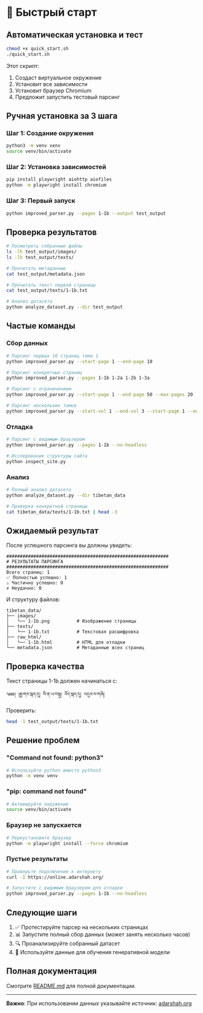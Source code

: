 # 🚀 Быстрый старт

## Автоматическая установка и тест

```bash
chmod +x quick_start.sh
./quick_start.sh
```

Этот скрипт:
1. Создаст виртуальное окружение
2. Установит все зависимости
3. Установит браузер Chromium
4. Предложит запустить тестовый парсинг

## Ручная установка за 3 шага

### Шаг 1: Создание окружения

```bash
python3 -m venv venv
source venv/bin/activate
```

### Шаг 2: Установка зависимостей

```bash
pip install playwright aiohttp aiofiles
python -m playwright install chromium
```

### Шаг 3: Первый запуск

```bash
python improved_parser.py --pages 1-1b --output test_output
```

## Проверка результатов

```bash
# Посмотреть собранные файлы
ls -lh test_output/images/
ls -lh test_output/texts/

# Прочитать метаданные
cat test_output/metadata.json

# Прочитать текст первой страницы
cat test_output/texts/1-1b.txt

# Анализ датасета
python analyze_dataset.py --dir test_output
```

## Частые команды

### Сбор данных

```bash
# Парсинг первых 10 страниц тома 1
python improved_parser.py --start-page 1 --end-page 10

# Парсинг конкретных страниц
python improved_parser.py --pages 1-1b 1-2a 1-2b 1-3a

# Парсинг с ограничением
python improved_parser.py --start-page 1 --end-page 50 --max-pages 20

# Парсинг нескольких томов
python improved_parser.py --start-vol 1 --end-vol 3 --start-page 1 --end-page 100
```

### Отладка

```bash
# Парсинг с видимым браузером
python improved_parser.py --pages 1-1b --no-headless

# Исследование структуры сайта
python inspect_site.py
```

### Анализ

```bash
# Полный анализ датасета
python analyze_dataset.py --dir tibetan_data

# Проверка конкретной страницы
cat tibetan_data/texts/1-1b.txt | head -3
```

## Ожидаемый результат

После успешного парсинга вы должны увидеть:

```
############################################################
# РЕЗУЛЬТАТЫ ПАРСИНГА
############################################################
Всего страниц: 1
✅ Полностью успешно: 1
⚠ Частично успешно: 0
✗ Неудачно: 0
```

И структуру файлов:

```
tibetan_data/
├── images/
│   └── 1-1b.png          # Изображение страницы
├── texts/
│   └── 1-1b.txt          # Текстовая расшифровка
├── raw_html/
│   └── 1-1b.html         # HTML для отладки
└── metadata.json         # Метаданные всех страниц
```

## Проверка качества

Текст страницы 1-1b должен начинаться с:

```
༄༅༅། །རྒྱ་གར་སྐད་དུ། བི་ན་ཡ་བསྟུ། བོད་སྐད་དུ། འདུལ་བ་གཞི།
```

Проверить:

```bash
head -1 test_output/texts/1-1b.txt
```

## Решение проблем

### "Command not found: python3"

```bash
# Используйте python вместо python3
python -m venv venv
```

### "pip: command not found"

```bash
# Активируйте окружение
source venv/bin/activate
```

### Браузер не запускается

```bash
# Переустановите браузер
python -m playwright install --force chromium
```

### Пустые результаты

```bash
# Проверьте подключение к интернету
curl -I https://online.adarshah.org/

# Запустите с видимым браузером для отладки
python improved_parser.py --pages 1-1b --no-headless
```

## Следующие шаги

1. ✅ Протестируйте парсер на нескольких страницах
2. 📊 Запустите полный сбор данных (может занять несколько часов)
3. 🔍 Проанализируйте собранный датасет
4. 🎨 Используйте данные для обучения генеративной модели

## Полная документация

Смотрите [README.md](README.md) для полной документации.

---

**Важно**: При использовании данных указывайте источник: [adarshah.org](https://online.adarshah.org/)



